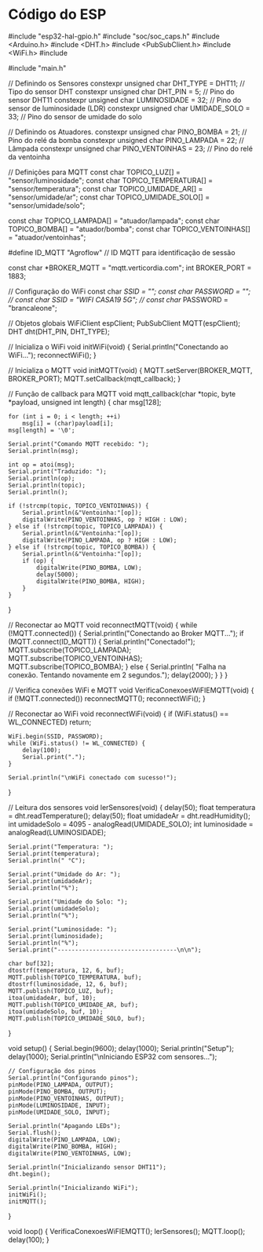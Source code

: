 # Código do ESP

#include "esp32-hal-gpio.h"
#include "soc/soc_caps.h"
#include <Arduino.h>
#include <DHT.h>
#include <PubSubClient.h>
#include <WiFi.h>
#include <cstdlib>

#include "main.h"

// Definindo os Sensores
constexpr unsigned char DHT_TYPE = DHT11; // Tipo do sensor DHT
constexpr unsigned char DHT_PIN = 5; // Pino do sensor DHT11
constexpr unsigned char LUMINOSIDADE =
	32; // Pino do sensor de luminosidade (LDR)
constexpr unsigned char UMIDADE_SOLO = 33; // Pino do sensor de umidade do solo

// Definindo os Atuadores.
constexpr unsigned char PINO_BOMBA = 21; // Pino do relé da bomba
constexpr unsigned char PINO_LAMPADA = 22; // Lâmpada
constexpr unsigned char PINO_VENTOINHAS = 23; // Pino do relé da ventoinha

// Definições para MQTT
const char TOPICO_LUZ[] = "sensor/luminosidade";
const char TOPICO_TEMPERATURA[] = "sensor/temperatura";
const char TOPICO_UMIDADE_AR[] = "sensor/umidade/ar";
const char TOPICO_UMIDADE_SOLO[] = "sensor/umidade/solo";

const char TOPICO_LAMPADA[] = "atuador/lampada";
const char TOPICO_BOMBA[] = "atuador/bomba";
const char TOPICO_VENTOINHAS[] = "atuador/ventoinhas";

#define ID_MQTT "Agroflow" // ID MQTT para identificação de sessão

const char *BROKER_MQTT = "mqtt.verticordia.com";
int BROKER_PORT = 1883;

// Configuração do WiFi
const char *SSID = "";
const char *PASSWORD = "";
// const char* SSID = "WIFI CASA19 5G";
// const char* PASSWORD = "brancaleone";

// Objetos globais
WiFiClient espClient;
PubSubClient MQTT(espClient);
DHT dht(DHT_PIN, DHT_TYPE);

// Inicializa o WiFi
void initWiFi(void)
{
	Serial.println("Conectando ao WiFi...");
	reconnectWiFi();
}

// Inicializa o MQTT
void initMQTT(void)
{
	MQTT.setServer(BROKER_MQTT, BROKER_PORT);
	MQTT.setCallback(mqtt_callback);
}

// Função de callback para MQTT
void mqtt_callback(char *topic, byte *payload, unsigned int length)
{
	char msg[128];

	for (int i = 0; i < length; ++i)
		msg[i] = (char)payload[i];
	msg[length] = '\0';

	Serial.print("Comando MQTT recebido: ");
	Serial.println(msg);

	int op = atoi(msg);
	Serial.print("Traduzido: ");
	Serial.println(op);
	Serial.println(topic);
	Serial.println();

	if (!strcmp(topic, TOPICO_VENTOINHAS)) {
		Serial.println(&"Ventoinha:"[op]);
		digitalWrite(PINO_VENTOINHAS, op ? HIGH : LOW);
	} else if (!strcmp(topic, TOPICO_LAMPADA)) {
		Serial.println(&"Ventoinha:"[op]);
		digitalWrite(PINO_LAMPADA, op ? HIGH : LOW);
	} else if (!strcmp(topic, TOPICO_BOMBA)) {
		Serial.println(&"Ventoinha:"[op]);
		if (op) {
			digitalWrite(PINO_BOMBA, LOW);
			delay(5000);
			digitalWrite(PINO_BOMBA, HIGH);
		}
	}
}

// Reconectar ao MQTT
void reconnectMQTT(void)
{
	while (!MQTT.connected()) {
		Serial.println("Conectando ao Broker MQTT...");
		if (MQTT.connect(ID_MQTT)) {
			Serial.println("Conectado!");
			MQTT.subscribe(TOPICO_LAMPADA);
			MQTT.subscribe(TOPICO_VENTOINHAS);
			MQTT.subscribe(TOPICO_BOMBA);
		} else {
			Serial.println(
				"Falha na conexão. Tentando novamente em 2 segundos.");
			delay(2000);
		}
	}
}

// Verifica conexões WiFi e MQTT
void VerificaConexoesWiFIEMQTT(void)
{
	if (!MQTT.connected())
		reconnectMQTT();
	reconnectWiFi();
}

// Reconectar ao WiFi
void reconnectWiFi(void)
{
	if (WiFi.status() == WL_CONNECTED)
		return;

	WiFi.begin(SSID, PASSWORD);
	while (WiFi.status() != WL_CONNECTED) {
		delay(100);
		Serial.print(".");
	}

	Serial.println("\nWiFi conectado com sucesso!");
}

// Leitura dos sensores
void lerSensores(void)
{
	delay(50);
	float temperatura = dht.readTemperature();
	delay(50);
	float umidadeAr = dht.readHumidity();
	int umidadeSolo = 4095 - analogRead(UMIDADE_SOLO);
	int luminosidade = analogRead(LUMINOSIDADE);

	Serial.print("Temperatura: ");
	Serial.print(temperatura);
	Serial.println(" °C");

	Serial.print("Umidade do Ar: ");
	Serial.print(umidadeAr);
	Serial.println("%");

	Serial.print("Umidade do Solo: ");
	Serial.print(umidadeSolo);
	Serial.println("%");

	Serial.print("Luminosidade: ");
	Serial.print(luminosidade);
	Serial.println("%");
	Serial.print("----------------------------------\n\n");

	char buf[32];
	dtostrf(temperatura, 12, 6, buf);
	MQTT.publish(TOPICO_TEMPERATURA, buf);
	dtostrf(luminosidade, 12, 6, buf);
	MQTT.publish(TOPICO_LUZ, buf);
	itoa(umidadeAr, buf, 10);
	MQTT.publish(TOPICO_UMIDADE_AR, buf);
	itoa(umidadeSolo, buf, 10);
	MQTT.publish(TOPICO_UMIDADE_SOLO, buf);
}

void setup()
{
	Serial.begin(9600);
	delay(1000);
	Serial.println("Setup");
	delay(1000);
	Serial.println("\nIniciando ESP32 com sensores...");

	// Configuração dos pinos
	Serial.println("Configurando pinos");
	pinMode(PINO_LAMPADA, OUTPUT);
	pinMode(PINO_BOMBA, OUTPUT);
	pinMode(PINO_VENTOINHAS, OUTPUT);
	pinMode(LUMINOSIDADE, INPUT);
	pinMode(UMIDADE_SOLO, INPUT);

	Serial.println("Apagando LEDs");
	Serial.flush();
	digitalWrite(PINO_LAMPADA, LOW);
	digitalWrite(PINO_BOMBA, HIGH);
	digitalWrite(PINO_VENTOINHAS, LOW);

	Serial.println("Inicializando sensor DHT11");
	dht.begin();

	Serial.println("Inicializando WiFi");
	initWiFi();
	initMQTT();
}

void loop()
{
	VerificaConexoesWiFIEMQTT();
	lerSensores();
	MQTT.loop();
	delay(100);
}
